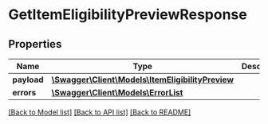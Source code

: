 # GetItemEligibilityPreviewResponse

## Properties
Name | Type | Description | Notes
------------ | ------------- | ------------- | -------------
**payload** | [**\Swagger\Client\Models\ItemEligibilityPreview**](ItemEligibilityPreview.md) |  | [optional] 
**errors** | [**\Swagger\Client\Models\ErrorList**](ErrorList.md) |  | [optional] 

[[Back to Model list]](../../README.md#documentation-for-models) [[Back to API list]](../../README.md#documentation-for-api-endpoints) [[Back to README]](../../README.md)

